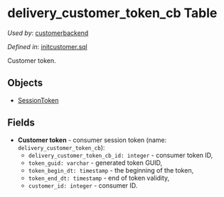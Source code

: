 # delivery_customer_token_cb Table

*Used by*: [customerbackend](../../backend/customerbackend.md) 

*Defined in*: [initcustomer.sql](../../dbinit/initcustomer.sql)

Customer token.

## Objects 

- [SessionToken](https://github.com/alexeysp11/workflow-auth/blob/main/docs/models/NetworkParameters/SessionToken.md)

## Fields 

- **Customer token** - consumer session token (name: `delivery_customer_token_cb`):
     - `delivery_customer_token_cb_id: integer` - consumer token ID,
     - `token_guid: varchar` - generated token GUID,
     - `token_begin_dt: timestamp` - the beginning of the token,
     - `token_end_dt: timestamp` - end of token validity,
     - `customer_id: integer` - consumer ID.
